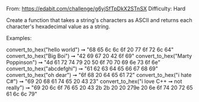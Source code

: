 From: https://edabit.com/challenge/g6yjSfTpDkX2STnSX
Difficulty: Hard

Create a function that takes a string's characters as ASCII and returns each character's hexadecimal value as a string.

Examples:

convert_to_hex("hello world") ➞ "68 65 6c 6c 6f 20 77 6f 72 6c 64"
convert_to_hex("Big Boi") ➞ "42 69 67 20 42 6f 69"
convert_to_hex("Marty Poppinson") ➞ "4d 61 72 74 79 20 50 6f 70 70 69 6e 73 6f 6e"
convert_to_hex("abcdefghi") ➞ "61 62 63 64 65 66 67 68 69"
convert_to_hex("oh dear") ➞ "6f 68 20 64 65 61 72"
convert_to_hex("i hate C#") ➞ "69 20 68 61 74 65 20 43 23"
convert_to_hex("i love C++  ➞ not really") ➞ "69 20 6c 6f 76 65 20 43 2b 2b 20 20 279e 20 6e 6f 74 20 72 65 61 6c 6c 79"